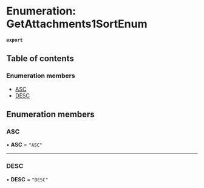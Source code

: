 # Enumeration: GetAttachments1SortEnum

**`export`**

## Table of contents

### Enumeration members

- [ASC](GetAttachments1SortEnum.md#asc)
- [DESC](GetAttachments1SortEnum.md#desc)

## Enumeration members

### ASC

• **ASC** = `"ASC"`

___

### DESC

• **DESC** = `"DESC"`
